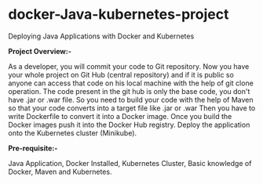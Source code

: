 # docker-Java-kubernetes-project
Deploying Java Applications with Docker and Kubernetes

**Project Overview:-**

As a developer, you will commit your code to Git repository. Now you have your whole project on Git Hub (central repository) and if it is public so anyone can access that code on his local machine with the help of git clone operation.
The code present in the git hub is only the base code, you don't have .jar or .war file. So you need to build your code with the help of Maven so that your code converts into a target file like .jar or .war
Then you have to write Dockerfile to convert it into a Docker image.
Once you build the Docker images push it into the Docker Hub registry.
Deploy the application onto the Kubernetes cluster (Minikube).

**Pre-requisite:-**

Java Application,
Docker Installed,
Kubernetes Cluster,
Basic knowledge of Docker, Maven and Kubernetes.
